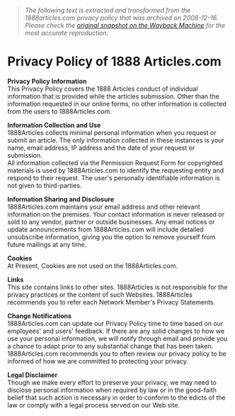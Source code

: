 > *The following text is extracted and transformed from the 1888articles.com privacy policy that was archived on 2008-12-16. Please check the [original snapshot on the Wayback Machine](https://web.archive.org/web/20081216032413id_/http%3A//www.1888articles.com/privacy_policy.html) for the most accurate reproduction.*

# Privacy Policy of 1888 Articles.com

**Privacy Policy Information**  
This Privacy Policy covers the 1888 Articles conduct of individual information that is provided while the articles submission. Other than the information requested in our online forms, no other information is collected from the users to 1888Articles.com.

**Information Collection and Use**  
1888Articles collects minimal personal information when you request or submit an article. The only information collected in these instances is your name, email address, IP address and the date of your request or submission.  
All information collected via the Permission Request Form for copyrighted materials is used by 1888Articles.com to identify the requesting entity and respond to their request. The user's personally identifiable information is not given to third-parties.

**Information Sharing and Disclosure**  
1888Articles.com maintains your email address and other relevant information on the premises. Your contact information is never released or sold to any vendor, partner or outside businesses. Any email notices or update announcements from 1888Articles.com will include detailed unsubscribe information, giving you the option to remove yourself from future mailings at any time.

**Cookies**  
At Present, Cookies are not used on the 1888Articles.com.

**Links**  
This site contains links to other sites. 1888Articles is not responsible for the privacy practices or the content of such Websites. 1888Articles recommends you to refer each Network Member's Privacy Statements.

**Change Notifications**  
1888Articles.com can update our Privacy Policy time to time based on our employees' and users' feedback. If there are any solid changes to how we use your personal information, we will notify through email and provide you a chance to adapt prior to any substantial change that has been taken. 1888Articles.com recommends you to often review our privacy policy to be informed of how we are committed to protecting your privacy.

**Legal Disclaimer**  
Though we make every effort to preserve your privacy, we may need to disclose personal information when required by law or in the good-faith belief that such action is necessary in order to conform to the edicts of the law or comply with a legal process served on our Web site.
